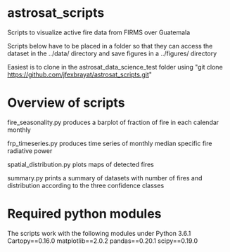 # astrosat_scripts
Scripts to visualize active fire data from FIRMS over Guatemala

Scripts below have to be placed in a folder so that they can access the
dataset in the ../data/ directory and save figures in a ../figures/ directory

Easiest is to clone in the astrosat_data_science_test folder using
"git clone https://github.com/jfexbrayat/astrosat_scripts.git"

# Overview of scripts

fire_seasonality.py
produces a barplot of fraction of fire in each calendar monthly

frp_timeseries.py
produces time series of monthly median specific fire radiative power

spatial_distribution.py
plots maps of detected fires

summary.py
prints a summary of datasets with number of fires and distribution according to
the three confidence classes

# Required python modules

The scripts work with the following modules under Python 3.6.1
Cartopy==0.16.0
matplotlib==2.0.2
pandas==0.20.1
scipy==0.19.0

